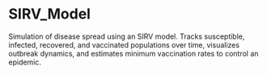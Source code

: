 # SIRV_Model
Simulation of disease spread using an SIRV model. Tracks susceptible, infected, recovered, and vaccinated populations over time, visualizes outbreak dynamics, and estimates minimum vaccination rates to control an epidemic.
